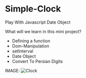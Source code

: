 # Simple-Clock
Play With Javascript Date Object

What will we learn in this mini project?
* Defining a function 
* Dom-Manipulation
* setInterval
* Date Object
* Convert To Persian Digits

IMAGE:
![Clock](https://user-images.githubusercontent.com/92850417/233298839-2ebe1d9c-d5b1-42bb-9ed2-841878660158.jpg)
